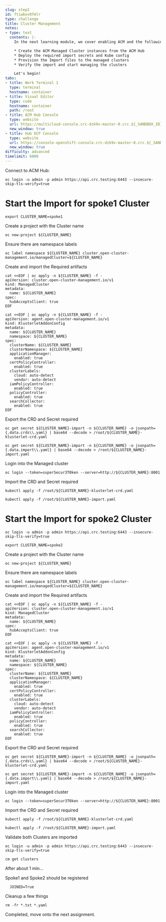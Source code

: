 ```yaml
---
slug: step2
id: ftiwbxv0fmlr
type: challenge
title: Cluster Management
notes:
- type: text
  contents: |-
    In the next learning module, we cover enabling ACM and the following Concepts:

    * Create the ACM Managed Cluster instances from the ACM Hub
    * Deploy the required import secrets and Kube config
    * Provision the Import files to the managed clusters
    * Verify the import and start managing the clusters

    Let's begin!
tabs:
- title: Work Terminal 1
  type: terminal
  hostname: container
- title: Visual Editor
  type: code
  hostname: container
  path: /root
- title: ACM Hub Console
  type: website
  url: https://multicloud-console.crc-dzk9v-master-0.crc.${_SANDBOX_ID}.instruqt.io
  new_window: true
- title: Hub OCP Console
  type: website
  url: https://console-openshift-console.crc-dzk9v-master-0.crc.${_SANDBOX_ID}.instruqt.io
  new_window: true
difficulty: advanced
timelimit: 6000
---
```

Connect to ACM Hub:

```
oc login -u admin -p admin https://api.crc.testing:6443 --insecure-skip-tls-verify=true
```

# Start the Import for spoke1 Cluster
```
export CLUSTER_NAME=spoke1
```

Create a project with the Cluster name
```
oc new-project ${CLUSTER_NAME}
```

Ensure there are namespace labels
```
oc label namespace ${CLUSTER_NAME} cluster.open-cluster-management.io/managedCluster=${CLUSTER_NAME}
```

Create and import the Required artifacts
```
cat <<EOF | oc apply -n ${CLUSTER_NAME} -f -
apiVersion: cluster.open-cluster-management.io/v1
kind: ManagedCluster
metadata:
  name: ${CLUSTER_NAME}
spec:
  hubAcceptsClient: true
EOF
```
```
cat <<EOF | oc apply -n ${CLUSTER_NAME} -f -
apiVersion: agent.open-cluster-management.io/v1
kind: KlusterletAddonConfig
metadata:
  name: ${CLUSTER_NAME}
  namespace: ${CLUSTER_NAME}
spec:
  clusterName: ${CLUSTER_NAME}
  clusterNamespace: ${CLUSTER_NAME}
  applicationManager:
    enabled: true
  certPolicyController:
    enabled: true
  clusterLabels:
    cloud: auto-detect
    vendor: auto-detect
  iamPolicyController:
    enabled: true
  policyController:
    enabled: true
  searchCollector:
    enabled: true
EOF
```

Export the CRD and Secret required
```
oc get secret ${CLUSTER_NAME}-import -n ${CLUSTER_NAME} -o jsonpath={.data.crds\\.yaml} | base64 --decode > /root/${CLUSTER_NAME}-klusterlet-crd.yaml
```
```
oc get secret ${CLUSTER_NAME}-import -n ${CLUSTER_NAME} -o jsonpath={.data.import\\.yaml} | base64 --decode > /root/${CLUSTER_NAME}-import.yaml
```

Login into the Managed cluster
```
oc login --token=superSecur3T0ken --server=http://${CLUSTER_NAME}:8001
```

Import the CRD and Secret required
```
kubectl apply -f /root/${CLUSTER_NAME}-klusterlet-crd.yaml
```
```
kubectl apply -f /root/${CLUSTER_NAME}-import.yaml
```

# Start the Import for spoke2 Cluster

```
oc login -u admin -p admin https://api.crc.testing:6443 --insecure-skip-tls-verify=true
```

```
export CLUSTER_NAME=spoke2
```
Create a project with the Cluster name
```
oc new-project ${CLUSTER_NAME}
```

Ensure there are namespace labels
```
oc label namespace ${CLUSTER_NAME} cluster.open-cluster-management.io/managedCluster=${CLUSTER_NAME}
```

Create and import the Required artifacts
```
cat <<EOF | oc apply -n ${CLUSTER_NAME} -f -
apiVersion: cluster.open-cluster-management.io/v1
kind: ManagedCluster
metadata:
  name: ${CLUSTER_NAME}
spec:
  hubAcceptsClient: true
EOF
```
```
cat <<EOF | oc apply -n ${CLUSTER_NAME} -f -
apiVersion: agent.open-cluster-management.io/v1
kind: KlusterletAddonConfig
metadata:
  name: ${CLUSTER_NAME}
  namespace: ${CLUSTER_NAME}
spec:
  clusterName: ${CLUSTER_NAME}
  clusterNamespace: ${CLUSTER_NAME}
  applicationManager:
    enabled: true
  certPolicyController:
    enabled: true
  clusterLabels:
    cloud: auto-detect
    vendor: auto-detect
  iamPolicyController:
    enabled: true
  policyController:
    enabled: true
  searchCollector:
    enabled: true
EOF
```

Export the CRD and Secret required
```
oc get secret ${CLUSTER_NAME}-import -n ${CLUSTER_NAME} -o jsonpath={.data.crds\\.yaml} | base64 --decode > /root/${CLUSTER_NAME}-klusterlet-crd.yaml
```
```
oc get secret ${CLUSTER_NAME}-import -n ${CLUSTER_NAME} -o jsonpath={.data.import\\.yaml} | base64 --decode > /root/${CLUSTER_NAME}-import.yaml
```

Login into the Managed cluster
```
oc login --token=superSecur3T0ken --server=http://${CLUSTER_NAME}:8001
```

Import the CRD and Secret required
```
kubectl apply -f /root/${CLUSTER_NAME}-klusterlet-crd.yaml
```
```
kubectl apply -f /root/${CLUSTER_NAME}-import.yaml
```


Validate both Clusters are imported

```
oc login -u admin -p admin https://api.crc.testing:6443 --insecure-skip-tls-verify=true
```

```
cm get clusters
```

After about 1 min...

Spoke1 and Spoke2 should be registered

```
  JOINED=True
```

Cleanup a few things
```
rm -fr *.txt *.yaml
```

Completed, move onto the next assignment.